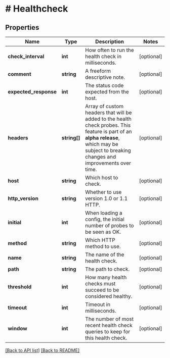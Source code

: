 # # Healthcheck

## Properties

Name | Type | Description | Notes
------------ | ------------- | ------------- | -------------
**check_interval** | **int** | How often to run the health check in milliseconds. | [optional] 
**comment** | **string** | A freeform descriptive note. | [optional] 
**expected_response** | **int** | The status code expected from the host. | [optional] 
**headers** | **string[]** | Array of custom headers that will be added to the health check probes. This feature is part of an **alpha release**, which may be subject to breaking changes and improvements over time. | [optional] 
**host** | **string** | Which host to check. | [optional] 
**http_version** | **string** | Whether to use version 1.0 or 1.1 HTTP. | [optional] 
**initial** | **int** | When loading a config, the initial number of probes to be seen as OK. | [optional] 
**method** | **string** | Which HTTP method to use. | [optional] 
**name** | **string** | The name of the health check. | [optional] 
**path** | **string** | The path to check. | [optional] 
**threshold** | **int** | How many health checks must succeed to be considered healthy. | [optional] 
**timeout** | **int** | Timeout in milliseconds. | [optional] 
**window** | **int** | The number of most recent health check queries to keep for this health check. | [optional] 


[[Back to API list]](../../README.md#endpoints) [[Back to README]](../../README.md)
